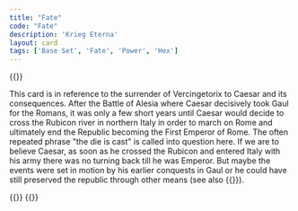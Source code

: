 ```yaml
---
title: "Fate"
code: "Fate"
description: 'Krieg Eterna'
layout: card
tags: ['Base Set', 'Fate', 'Power', 'Hex']
---
```

{{<card-detail-page code="Fate" artwork="Vercingetorix throws down his arms at the feet of Julius Caesar by Lionel Royer (1899)" attr="Julius Caesar">}}
<p>
This card is in reference to the surrender of Vercingetorix to Caesar and its consequences. After the Battle of Alesia where Caesar decisively took Gaul for the Romans, it was only a few short years until Caesar would decide to cross the Rubicon river in northern Italy in order to march on Rome and ultimately end the Republic becoming the First Emperor of Rome. The often repeated phrase "the die is cast" is called into question here. If we are to believe Caesar, as soon as he crossed the Rubicon and entered Italy with his army there was no turning back till he was Emperor. But maybe the events were set in motion by his earlier conquests in Gaul or he could have still preserved the republic through other means (see also {{<cardlink name="Assassin">}}).
</p>
{{<card-detail-image file="caesar-funeral.jpg" caption="Marc Antony's Oration at Caesar's Funeral by George Edward Robertson">}}
{{</card-detail-page>}}
